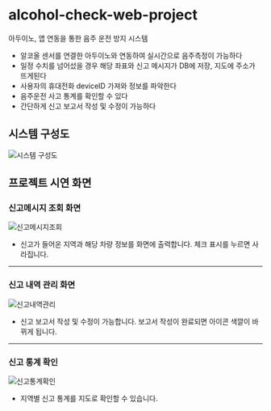 # alcohol-check-web-project
아두이노, 앱 연동을 통한 음주 운전 방지 시스템

- 알코올 센서를 연결한 아두이노와 연동하여 실시간으로 음주측정이 가능하다
- 일정 수치를 넘어섰을 경우 해당 좌표와 신고 메시지가 DB에 저장, 지도에 주소가 뜨게된다
- 사용자의 휴대전화 deviceID 가져와 정보를 파악한다
- 음주운전 사고 통계를 확인할 수 있다
- 간단하게 신고 보고서 작성 및 수정이 가능하다

## 시스템 구성도
![시스템 구성도](https://user-images.githubusercontent.com/39309559/155312463-e6765986-72e6-42c3-8ae9-73385968c1b0.png)

## 프로젝트 시연 화면
### 신고메시지 조회 화면 
![신고메시지조회](https://user-images.githubusercontent.com/39309559/155313306-de8074c0-762b-4df6-9d4a-54028d562d63.png)
- 신고가 들어온 지역과 해당 차량 정보를 화면에 출력합니다. 체크 표시를 누르면 사라집니다. 
---
### 신고 내역 관리 화면 
![신고내역관리](https://user-images.githubusercontent.com/39309559/155313816-cc2bf8f8-7057-4133-91b4-d86ceb287bbf.png)
- 신고 보고서 작성 및 수정이 가능합니다. 보고서 작성이 완료되면 아이콘 색깔이 바뀌게 됩니다.
---
### 신고 통계 확인 
![신고통계확인](https://user-images.githubusercontent.com/39309559/155313858-9f95a909-c320-4521-a980-4bd9b3171a42.png)
- 지역별 신고 통계를 지도로 확인할 수 있습니다.

